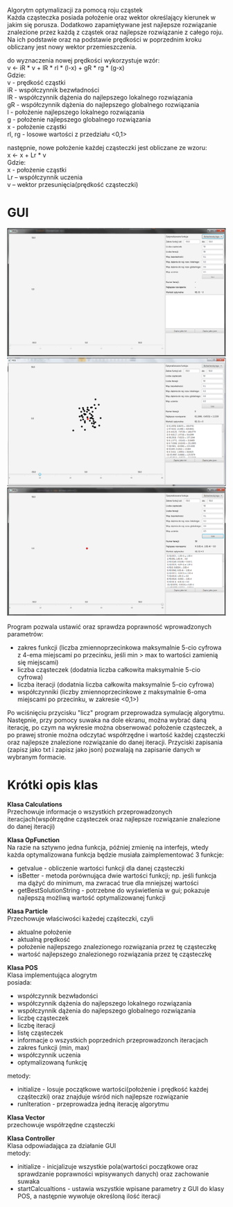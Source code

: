 Algorytm optymalizacji za pomocą roju cząstek<br/>
Każda cząsteczka posiada położenie oraz wektor określający kierunek w jakim się porusza. Dodatkowo zapamiętywane jest najlepsze rozwiązanie znalezione przez każdą z cząstek oraz najlepsze rozwiązanie z całego roju. Na ich podstawie oraz na podstawie prędkości w poprzednim kroku obliczany jest nowy wektor przemieszczenia. 

do wyznaczenia nowej prędkości wykorzystuje wzór:<br/>
v <- iR * v + lR * rl * (l-x) + gR * rg * (g-x)<br/>
Gdzie:<br/>
	v - prędkość cząstki<br/>
	iR - współczynnik bezwładności<br/>
	lR - współczynnik dążenia do najlepszego lokalnego rozwiązania<br/>
	gR - współczynnik dążenia do najlepszego globalnego rozwiązania<br/>
	l - położenie najlepszego lokalnego rozwiązania<br/>
	g - położenie najlepszego globalnego rozwiązania<br/>
	x - położenie cząstki<br/>
	rl, rg - losowe wartości z przedziału <0,1><br/>

następnie, nowe położenie każdej cząsteczki jest obliczane ze wzoru:<br/>
x <- x + Lr * v<br/>
Gdzie:<br/>
	x - położenie cząstki <br/>
	Lr – współczynnik uczenia<br/>
	v – wektor przesunięcia(prędkość cząsteczki)<br/>

# GUI
![gui1](https://github.com/krysztok/inz/blob/main/screen-gui1.png)
![gui2](https://github.com/krysztok/inz/blob/main/screen-gui2.png)
![gui3](https://github.com/krysztok/inz/blob/main/screen-gui3.png)

Program pozwala ustawić oraz sprawdza poprawność wprowadzonych parametrów:
- zakres funkcji (liczba zmiennoprzecinkowa maksymalnie 5-cio cyfrowa z 4-ema miejscami po przecinku, jeśli min > max to wartości zamienią się miejscami)
- liczba cząsteczek (dodatnia liczba całkowita maksymalnie 5-cio cyfrowa)
- liczba iteracji (dodatnia liczba całkowita maksymalnie 5-cio cyfrowa)
- współczynniki (liczby zmiennoprzecinkowe z maksymalnie 6-oma miejscami po przecinku, w zakresie <0,1>)

Po wciśnięciu przycisku "licz" program przeprowadza symulację algorytmu. Następnie, przy pomocy suwaka na dole ekranu, można wybrać daną iterację, po czym na wykresie można obserwować położenie cząsteczek, a po prawej stronie można odczytać współrzędne i wartość każdej cząsteczki oraz najlepsze znalezione rozwiązanie do danej iteracji. Przyciski zapisania (zapisz jako txt i zapisz jako json) pozwalają na zapisanie danych w wybranym formacie.

# Krótki opis klas
**Klasa Calculations**<br/>
Przechowuje informacje o wszystkich przeprowadzonych iteracjach(współrzędne cząsteczek oraz najlepsze rozwiązanie znalezione do danej iteracji)

**Klasa OpFunction**<br/>
Na razie na sztywno jedna funkcja, później zmienię na interfejs, wtedy każda optymalizowana funkcja będzie musiała zaimplementować 3 funkcje:<br/>
- getvalue - obliczenie wartości funkcji dla danej cząsteczki<br/>
- isBetter - metoda porównująca dwie wartości funkcji; np. jeśli funkcja ma dążyć do minimum, ma zwracać true dla mniejszej wartości<br/>
- getBestSolutionString - potrzebne do wyświetlenia w gui; pokazuje najlepszą możliwą wartość optymalizowanej funkcji

**Klasa Particle**<br/>
Przechowuje właściwości każedej cząśteczki, czyli<br/>
- aktualne położenie<br/>
- aktualną prędkość<br/>
- położenie najlepszego znalezionego rozwiązania przez tę cząsteczkę<br/>
- wartość najlepszego znalezionego rozwiązania przez tę cząsteczkę

**Klasa POS**<br/>
Klasa implementująca alogrytm <br/>
posiada:<br/>
- współczynnik bezwładonści<br/>
- współczynnik dążenia do najlepszego lokalnego rozwiązania<br/>
- współczynnik dążenia do najlepszego globalnego rozwiązania<br/>
- liczbę cząsteczek<br/>
- liczbę iteracji<br/>
- listę cząsteczek<br/>
- informacje o wszystkich poprzednich przeprowadzonch iteracjach<br/>
- zakres funkcji (min, max)<br/>
- współczynnik uczenia<br/>
- optymalizowaną funkcję

metody:<br/>
- initialize - losuje początkowe wartości(położenie i prędkość każdej cząśteczki) oraz znajduje wśród nich najlepsze rozwiązanie<br/>
- runIteration - przeprowadza jedną iterację algorytmu<br/>

**Klasa Vector**<br/>
przechowuje współrzędne cząsteczki<br/>

**Klasa Controller**<br/>
Klasa odpowiadająca za działanie GUI<br/>
metody:<br/>
- initialize - inicjalizuje wszystkie pola(wartości początkowe oraz sprawdzanie poprawności wpisywanych danych) oraz zachowanie suwaka<br/>
- startCalcualtions - ustawia wszystkie wpisane parametry z GUI do klasy POS, a następnie wywołuje określoną ilość iteracji<br/>
